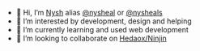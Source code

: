 - 👋 Hi, I’m <a href="#" target="_blank" title="My Website">Nysh</a> alias <a href="https://github.com/nysheal" target="_blank" title="My GitHub Repository">@nysheal</a> or <a href="https://github.com/nysheals" target="_blank" title="My Archived GitHub Repository">@nysheals</a>
- 👀 I’m interested by development, design and helping
- 🌱 I’m currently learning and used web development
- 💞️ I’m looking to collaborate on <a href="https://github.com/Hedaox/Ninjin/commits?author=nysheal" title="Hedaox/Ninjin">Hedaox/Ninjin</a>

<!---
[![ko-fi](https://ko-fi.com/img/githubbutton_sm.svg)](https://to.no2no.eu.org/donate)

nysheal/nysheal is a ✨ special ✨ repository because its `README.md` (this file) appears on your GitHub profile.
You can click the Preview link to take a look at your changes.
--->
